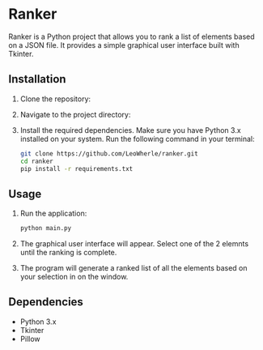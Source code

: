 # Ranker

Ranker is a Python project that allows you to rank a list of elements based on a JSON file. It provides a simple graphical user interface built with Tkinter.

## Installation

1. Clone the repository:

2. Navigate to the project directory:

3. Install the required dependencies. Make sure you have Python 3.x installed on your system. Run the following command in your terminal:


    ```bash
    git clone https://github.com/LeoWherle/ranker.git
    cd ranker
    pip install -r requirements.txt
    ```

## Usage

1. Run the application:

    ```bash
    python main.py
    ```

2. The graphical user interface will appear. Select one of the 2 elemnts until the ranking is complete.

3. The program will generate a ranked list of all the elements based on your selection in on the window. 

## Dependencies

- Python 3.x
- Tkinter
- Pillow